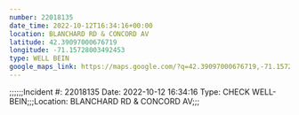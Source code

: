 ```yaml
---
number: 22018135
date_time: 2022-10-12T16:34:16+00:00
location: BLANCHARD RD & CONCORD AV
latitude: 42.39097000676719
longitude: -71.15728003492453
type: WELL BEIN
google_maps_link: https://maps.google.com/?q=42.39097000676719,-71.15728003492453
---
```


;;;;;;Incident #: 22018135  Date: 2022-10-12 16:34:16   Type: CHECK WELL-BEIN;;;Location: BLANCHARD RD & CONCORD AV;;;
